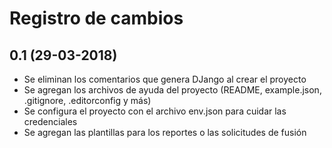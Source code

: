 # Registro de cambios

## 0.1 (29-03-2018)

* Se eliminan los comentarios que genera DJango al crear el proyecto
* Se agregan los archivos de ayuda del proyecto (README, example.json, .gitignore, .editorconfig y más)
* Se configura el proyecto con el archivo env.json para cuidar las credenciales
* Se agregan las plantillas para los reportes o las solicitudes de fusión
